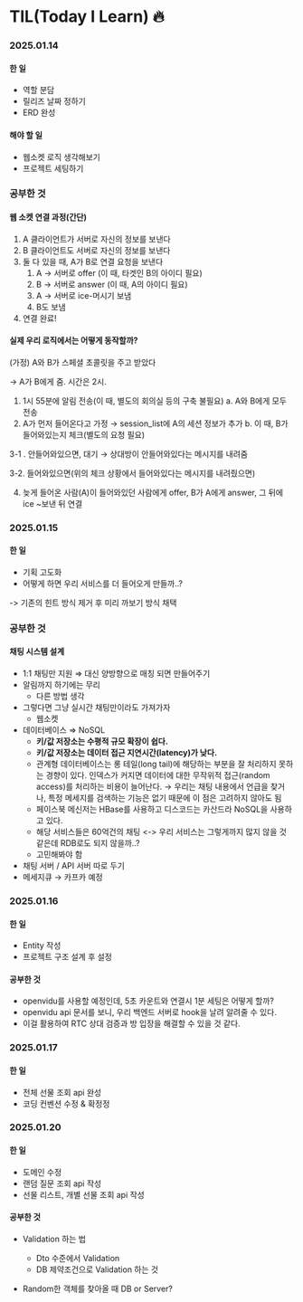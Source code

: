 # TIL(Today I Learn) :fire:

### 2025.01.14

#### 한 일
- 역할 분담
- 릴리즈 날짜 정하기
- ERD 완성

#### 해야 할 일
- 웹소켓 로직 생각해보기
- 프로젝트 세팅하기

### 공부한 것

#### 웹 소켓 연결 과정(간단)

1. A 클라이언트가 서버로 자신의 정보를 보낸다
2. B 클라이언트도 서버로 자신의 정보를 보낸다
3. 둘 다 있을 때, A가 B로 연결 요청을 보낸다
    1. A → 서버로 offer (이 때, 타겟인 B의 아이디 필요)
    2. B → 서버로 answer (이 때, A의 아이디 필요)
    3. A → 서버로 ice-머시기 보냄
    4. B도 보냄
4. 연결 완료!

#### 실제 우리 로직에서는 어떻게 동작할까?

(가정) A와 B가 스페셜 초콜릿을 주고 받았다

 → A가 B에게 줌. 시간은 2시.

1. 1시 55분에 알림 전송(이 때, 별도의 회의실 등의 구축 불필요)
    a. A와 B에게 모두 전송
2. A가 먼저 들어온다고 가정 → session_list에 A의 세션 정보가 추가
    b. 이 때, B가 들어와있는지 체크(별도의 요청 필요)

3-1 . 안들어와있으면, 대기 → 상대방이 안들어와있다는 메시지를 내려줌

3-2. 들어와있으면(위의 체크 상황에서 들어와있다는 메시지를 내려줬으면)

4. 늦게 들어온 사람(A)이 들어와있던 사람에게 offer, B가 A에게 answer, 그 뒤에 ice ~보낸 뒤 연결


### 2025.01.15

#### 한 일
- 기획 고도화
- 어떻게 하면 우리 서비스를 더 들어오게 만들까..?

-> 기존의 힌트 방식 제거 후 미리 까보기 방식 채택

### 공부한 것
#### 채팅 시스템 설계

- 1:1 채팅만 지원 ⇒ 대신 양방향으로 매칭 되면 만들어주기
- 알림까지 하기에는 무리
    - 다른 방법 생각
- 그렇다면 그냥 실시간 채팅만이라도 가져가자
    - 웹소켓
- 데이터베이스 ⇒ NoSQL
    - **키/값 저장소는 수평적 규모 확장이 쉽다.**
    - **키/값 저장소는 데이터 접근 지연시간(latency)가 낮다.**
    - 관계형 데이터베이스는 롱 테일(long tail)에 해당하는 부분을 잘 처리하지 못하는 경향이 있다. 인덱스가 커지면 데이터에 대한 무작위적 접근(random access)를 처리하는 비용이 늘어난다. → 우리는 채팅 내용에서 언급을 찾거나, 특정 메세지를 검색하는 기능은 없기 때문에 이 점은 고려하지 않아도 됨
    - 페이스북 메신저는 HBase를 사용하고 디스코드는 카산드라 NoSQL을 사용하고 있다.
    - 해당 서비스들은 60억건의 채팅 <-> 우리 서비스는 그렇게까지 많지 않을 것 같은데 RDB로도 되지 않을까..?
    - 고민해봐야 함
- 채팅 서버 / API 서버 따로 두기
- 메세지큐 → 카프카 예정


### 2025.01.16

#### 한 일
- Entity 작성
- 프로젝트 구조 설계 후 설정

#### 공부한 것
- openvidu를 사용할 예정인데, 5초 카운트와 연결시 1분 세팅은 어떻게 할까?
- openvidu api 문서를 보니, 우리 백엔드 서버로 hook을 날려 알려줄 수 있다.
- 이걸 활용하여 RTC 상대 검증과 방 입장을 해결할 수 있을 것 같다.

### 2025.01.17

#### 한 일
- 전체 선물 조회 api 완성
- 코딩 컨벤션 수정 & 확정정

### 2025.01.20

#### 한 일
- 도메인 수정
- 랜덤 질문 조회 api 작성
- 선물 리스트, 개별 선물 조회 api 작성

#### 공부한 것
- Validation 하는 법
    - Dto 수준에서 Validation
    - DB 제약조건으로 Validation 하는 것

- Random한 객체를 찾아올 때 DB or Server?
